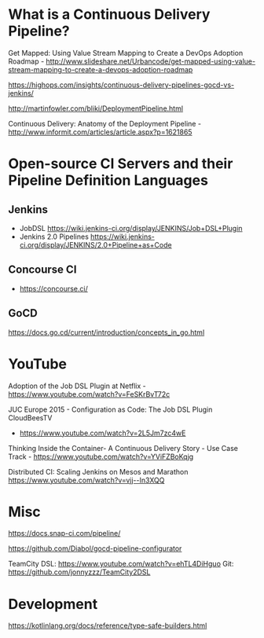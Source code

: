 # What is a Continuous Delivery Pipeline?

Get Mapped: Using Value Stream Mapping to Create a DevOps Adoption Roadmap - http://www.slideshare.net/Urbancode/get-mapped-using-value-stream-mapping-to-create-a-devops-adoption-roadmap

https://highops.com/insights/continuous-delivery-pipelines-gocd-vs-jenkins/

http://martinfowler.com/bliki/DeploymentPipeline.html

Continuous Delivery: Anatomy of the Deployment Pipeline - http://www.informit.com/articles/article.aspx?p=1621865

# Open-source CI Servers and their Pipeline Definition Languages

## Jenkins

 - JobDSL https://wiki.jenkins-ci.org/display/JENKINS/Job+DSL+Plugin
 - Jenkins 2.0 Pipelines https://wiki.jenkins-ci.org/display/JENKINS/2.0+Pipeline+as+Code

## Concourse CI

 - https://concourse.ci/

## GoCD

https://docs.go.cd/current/introduction/concepts_in_go.html


# YouTube

Adoption of the Job DSL Plugin at Netflix - https://www.youtube.com/watch?v=FeSKrBvT72c

JUC Europe 2015 - Configuration as Code: The Job DSL Plugin
CloudBeesTV
 - https://www.youtube.com/watch?v=2L5Jm7zc4wE

Thinking Inside the Container- A Continuous Delivery Story - Use Case Track -  https://www.youtube.com/watch?v=YViFZBoKqjg

Distributed CI: Scaling Jenkins on Mesos and Marathon https://www.youtube.com/watch?v=vjj--In3XQQ

# Misc

https://docs.snap-ci.com/pipeline/

https://github.com/Diabol/gocd-pipeline-configurator


TeamCity DSL: https://www.youtube.com/watch?v=ehTL4DiHguo Git: https://github.com/jonnyzzz/TeamCity2DSL

# Development

https://kotlinlang.org/docs/reference/type-safe-builders.html
